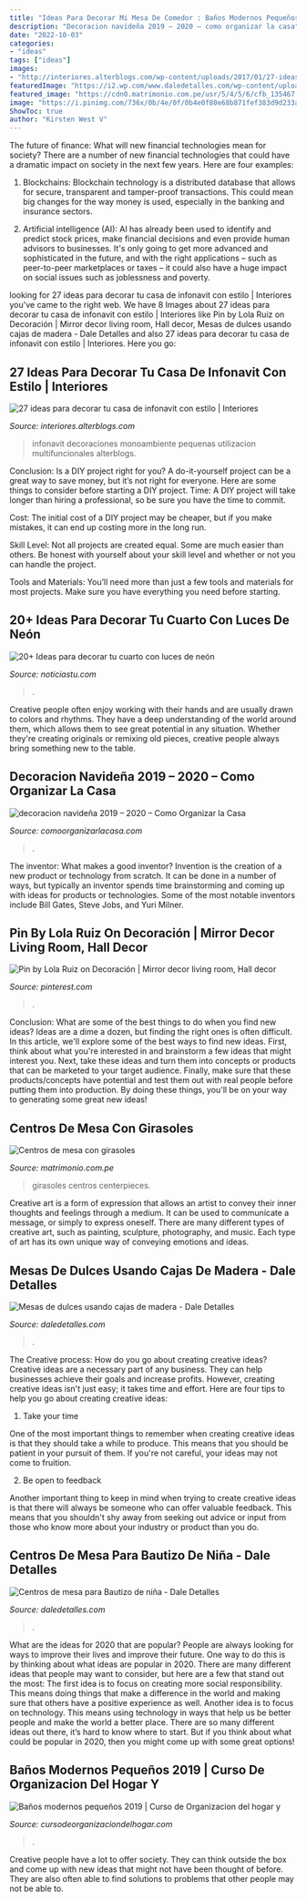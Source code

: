 ```yaml
---
title: "Ideas Para Decorar Mi Mesa De Comedor : Baños Modernos Pequeños 2019"
description: "Decoracion navideña 2019 – 2020 – como organizar la casa"
date: "2022-10-03"
categories:
- "ideas"
tags: ["ideas"]
images:
- "http://interiores.alterblogs.com/wp-content/uploads/2017/01/27-ideas-para-decorar-tu-casa-de-infonavit-con-estilo-25.jpg"
featuredImage: "https://i2.wp.com/www.daledetalles.com/wp-content/uploads/2016/07/3-2.jpg"
featured_image: "https://cdn0.matrimonio.com.pe/usr/5/4/5/6/cfb_135467.jpg"
image: "https://i.pinimg.com/736x/0b/4e/0f/0b4e0f80e68b871fef383d9d233a0fe8.jpg"
ShowToc: true
author: "Kirsten West V"
---
```



The future of finance: What will new financial technologies mean for society?
There are a number of new financial technologies that could have a dramatic impact on society in the next few years. Here are four examples:
1. Blockchains: Blockchain technology is a distributed database that allows for secure, transparent and tamper-proof transactions. This could mean big changes for the way money is used, especially in the banking and insurance sectors.

2. Artificial intelligence (AI): AI has already been used to identify and predict stock prices, make financial decisions and even provide human advisors to businesses. It's only going to get more advanced and sophisticated in the future, and with the right applications – such as peer-to-peer marketplaces or taxes – it could also have a huge impact on social issues such as joblessness and poverty.


	

		
looking for 27 ideas para decorar tu casa de infonavit con estilo | Interiores you've came to the right web. We have 8 Images about 27 ideas para decorar tu casa de infonavit con estilo | Interiores like Pin by Lola Ruiz on Decoración | Mirror decor living room, Hall decor, Mesas de dulces usando cajas de madera - Dale Detalles and also 27 ideas para decorar tu casa de infonavit con estilo | Interiores. Here you go:
		
    
## 27 Ideas Para Decorar Tu Casa De Infonavit Con Estilo | Interiores

<img loading=lazy src="http://interiores.alterblogs.com/wp-content/uploads/2017/01/27-ideas-para-decorar-tu-casa-de-infonavit-con-estilo-25.jpg" onerror="this.onerror=null;this.src='https://tse2.mm.bing.net/th?id=OIP.lKQQY7bu-Yts5L3psnDnjAHaFj&amp;pid=15.1';" alt="27 ideas para decorar tu casa de infonavit con estilo | Interiores">

_Source: interiores.alterblogs.com_

>infonavit decoraciones monoambiente pequenas utilizacion multifuncionales alterblogs. 

	

Conclusion: Is a DIY project right for you?
A do-it-yourself project can be a great way to save money, but it’s not right for everyone. Here are some things to consider before starting a DIY project.
Time: A DIY project will take longer than hiring a professional, so be sure you have the time to commit.

Cost: The initial cost of a DIY project may be cheaper, but if you make mistakes, it can end up costing more in the long run.

Skill Level: Not all projects are created equal. Some are much easier than others. Be honest with yourself about your skill level and whether or not you can handle the project.

Tools and Materials: You’ll need more than just a few tools and materials for most projects. Make sure you have everything you need before starting.

    
## 20+ Ideas Para Decorar Tu Cuarto Con Luces De Neón

<img loading=lazy src="https://noticiastu.com/wp-content/uploads/2016/11/6fd452284f541426438d3d1d55619740.jpg" onerror="this.onerror=null;this.src='https://tse3.mm.bing.net/th?id=OIP.1_YHmE9Z5Q8VI25zp4Pq6AHaJ4&amp;pid=15.1';" alt="20+ Ideas para decorar tu cuarto con luces de neón">

_Source: noticiastu.com_

>. 

	

Creative people often enjoy working with their hands and are usually drawn to colors and rhythms. They have a deep understanding of the world around them, which allows them to see great potential in any situation. Whether they're creating originals or remixing old pieces, creative people always bring something new to the table.

    
## Decoracion Navideña 2019 – 2020 – Como Organizar La Casa

<img loading=lazy src="https://comoorganizarlacasa.com/wp-content/uploads/2017/12/Decoracion-Navidena-2019-2020.jpg" onerror="this.onerror=null;this.src='https://tse3.mm.bing.net/th?id=OIP.AGKIeByLCa0rSXaIsvefLAHaJ4&amp;pid=15.1';" alt="decoracion navideña 2019 – 2020 – Como Organizar la Casa">

_Source: comoorganizarlacasa.com_

>. 

	

The inventor: What makes a good inventor?
Invention is the creation of a new product or technology from scratch. It can be done in a number of ways, but typically an inventor spends time brainstorming and coming up with ideas for products or technologies. Some of the most notable inventors include Bill Gates, Steve Jobs, and Yuri Milner.

    
## Pin By Lola Ruiz On Decoración | Mirror Decor Living Room, Hall Decor

<img loading=lazy src="https://i.pinimg.com/736x/0b/4e/0f/0b4e0f80e68b871fef383d9d233a0fe8.jpg" onerror="this.onerror=null;this.src='https://tse2.mm.bing.net/th?id=OIP.iE6p1PrNSneFKPNPqgyh9QHaNX&amp;pid=15.1';" alt="Pin by Lola Ruiz on Decoración | Mirror decor living room, Hall decor">

_Source: pinterest.com_

>. 

	

Conclusion: What are some of the best things to do when you find new ideas?
Ideas are a dime a dozen, but finding the right ones is often difficult. In this article, we'll explore some of the best ways to find new ideas. First, think about what you're interested in and brainstorm a few ideas that might interest you. Next, take these ideas and turn them into concepts or products that can be marketed to your target audience. Finally, make sure that these products/concepts have potential and test them out with real people before putting them into production. By doing these things, you'll be on your way to generating some great new ideas!

    
## Centros De Mesa Con Girasoles

<img loading=lazy src="https://cdn0.matrimonio.com.pe/usr/5/4/5/6/cfb_135467.jpg" onerror="this.onerror=null;this.src='https://tse3.mm.bing.net/th?id=OIP.GVOoFhjB1JQhdTfnFdu_aQAAAA&amp;pid=15.1';" alt="Centros de mesa con girasoles">

_Source: matrimonio.com.pe_

>girasoles centros centerpieces. 

	

Creative art is a form of expression that allows an artist to convey their inner thoughts and feelings through a medium. It can be used to communicate a message, or simply to express oneself. There are many different types of creative art, such as painting, sculpture, photography, and music. Each type of art has its own unique way of conveying emotions and ideas.

    
## Mesas De Dulces Usando Cajas De Madera - Dale Detalles

<img loading=lazy src="https://i1.wp.com/www.daledetalles.com/wp-content/uploads/2017/02/mesas-de-dulces-con-cajas6.jpg?resize=569%2C811" onerror="this.onerror=null;this.src='https://tse2.mm.bing.net/th?id=OIP.j1HyrKgctM3WJxy09FNgnwHaKj&amp;pid=15.1';" alt="Mesas de dulces usando cajas de madera - Dale Detalles">

_Source: daledetalles.com_

>. 

	

The Creative process: How do you go about creating creative ideas?
Creative ideas are a necessary part of any business. They can help businesses achieve their goals and increase profits. However, creating creative ideas isn't just easy; it takes time and effort. Here are four tips to help you go about creating creative ideas:
1. Take your time

One of the most important things to remember when creating creative ideas is that they should take a while to produce. This means that you should be patient in your pursuit of them. If you're not careful, your ideas may not come to fruition.

2. Be open to feedback

Another important thing to keep in mind when trying to create creative ideas is that there will always be someone who can offer valuable feedback. This means that you shouldn't shy away from seeking out advice or input from those who know more about your industry or product than you do.

    
## Centros De Mesa Para Bautizo De Niña - Dale Detalles

<img loading=lazy src="https://i2.wp.com/www.daledetalles.com/wp-content/uploads/2016/07/3-2.jpg" onerror="this.onerror=null;this.src='https://tse1.mm.bing.net/th?id=OIP._4-GeqQtzqsDqkLM0po_bAHaLG&amp;pid=15.1';" alt="Centros de mesa para Bautizo de niña - Dale Detalles">

_Source: daledetalles.com_

>. 

	

What are the ideas for 2020 that are popular?
People are always looking for ways to improve their lives and improve their future. One way to do this is by thinking about what ideas are popular in 2020. There are many different ideas that people may want to consider, but here are a few that stand out the most: 
The first idea is to focus on creating more social responsibility. This means doing things that make a difference in the world and making sure that others have a positive experience as well. Another idea is to focus on technology. This means using technology in ways that help us be better people and make the world a better place. 
There are so many different ideas out there, it’s hard to know where to start. But if you think about what could be popular in 2020, then you might come up with some great options!

    
## Baños Modernos Pequeños 2019 | Curso De Organizacion Del Hogar Y

<img loading=lazy src="https://cursodeorganizaciondelhogar.com/wp-content/uploads/2018/02/banos-modernos-pequenos-2016-5.jpg" onerror="this.onerror=null;this.src='https://tse2.mm.bing.net/th?id=OIP.uaNLlfpoxtUuSWd7eK2UnwHaLI&amp;pid=15.1';" alt="Baños modernos pequeños 2019 | Curso de Organizacion del hogar y">

_Source: cursodeorganizaciondelhogar.com_

>. 

	

Creative people have a lot to offer society. They can think outside the box and come up with new ideas that might not have been thought of before. They are also often able to find solutions to problems that other people may not be able to.

